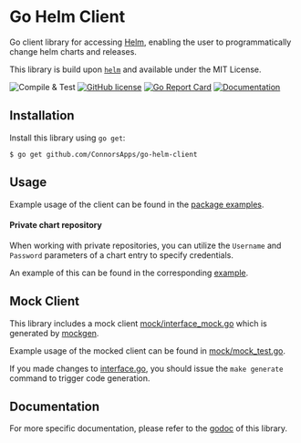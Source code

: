 # Go Helm Client
Go client library for accessing [Helm](https://github.com/helm/helm), enabling the user to programmatically change helm charts and releases.

This library is build upon [`helm`](https://github.com/helm/helm) and available under the MIT License.
 
![Compile & Test](https://github.com/ConnorsApps/go-helm-client/workflows/Compile%20&%20Test/badge.svg)
[![GitHub license](https://img.shields.io/github/license/mittwald/go-helm-client.svg)](https://github.com/ConnorsApps/go-helm-client/blob/master/LICENSE)
[![Go Report Card](https://goreportcard.com/badge/github.com/ConnorsApps/go-helm-client)](https://goreportcard.com/report/github.com/ConnorsApps/go-helm-client)
[![Documentation](https://godoc.org/github.com/ConnorsApps/go-helm-client?status.svg)](https://pkg.go.dev/github.com/ConnorsApps/go-helm-client)

## Installation
Install this library using `go get`:

    $ go get github.com/ConnorsApps/go-helm-client

## Usage
Example usage of the client can be found in the [package examples](https://pkg.go.dev/github.com/ConnorsApps/go-helm-client?tab=doc#pkg-examples).

#### Private chart repository
When working with private repositories, you can utilize the `Username` and `Password` parameters of a chart entry to specify credentials.

An example of this can be found in the corresponding [example](https://pkg.go.dev/github.com/ConnorsApps/go-helm-client?tab=doc#example_HelmClient_AddOrUpdateChartRepo_private).

## Mock Client
This library includes a mock client [mock/interface_mock.go](mock/interface.go) which is generated by [mockgen](https://github.com/golang/mock).

Example usage of the mocked client can be found in [mock/mock_test.go](mock/mock_test.go).

If you made changes to [interface.go](./interface.go), you should issue the `make generate` command to trigger code generation.

## Documentation
For more specific documentation, please refer to the [godoc](https://pkg.go.dev/github.com/ConnorsApps/go-helm-client/) of this library.